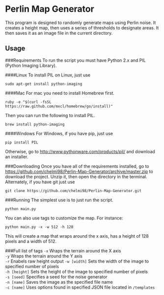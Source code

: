 Perlin Map Generator
==
This program is designed to randomly generate maps using Perlin noise. It creates a height map, then uses a series of thresholds to designate areas. It then saves it as an image file in the current directory.

Usage
-----
###Requirements
To run the script you must have Python 2.x and PIL (Python Imaging Library).

####Linux
To install PIL on Linux, just use
```
sudo apt-get install python-imaging
```

####Mac
For mac you need to install Homebrew first.
```
ruby -e "$(curl -fsSL https://raw.github.com/mxcl/homebrew/go/install)"
```
Then you can run the following to install PIL.
```
brew install python-imaging
```

####Windows
For Windows, if you have pip, just use
```
pip install PIL
```
Otherwise, go to http://www.pythonware.com/products/pil/ and download an installer.

###Downloading
Once you have all of the requirements installed, go to https://github.com/chelmi98/Perlin-Map-Generator/archive/master.zip to download the project. Unzip it, then open the directory in the terminal. Alternately, if you have git just use
```
git clone https://github.com/chelmi98/Perlin-Map-Generator.git
```

###Running
The simplest use is to just run the script.

```
python main.py
```
You can also use tags to customize the map. For instance:

```
python main.py -x -w 512 -h 128
```
This will create a map that wraps around the x axis, has a height of 128 pixels and a width of 512.

###Full list of tags
`-x` Wraps the terrain around the X axis  
`-y` Wraps the terrain around the Y axis  
`-r` Enabels raw height output
`-w [width]` Sets the width of the image to specified number of pixels  
`-h [height]` Sets the height of the image to specified number of pixels  
`-s [seed]` Specifies a seed for the noise generator  
`-n [name]` Saves the image as the specified file name  
`-c [name]` Uses options found in specified JSON file located in `/templates`
